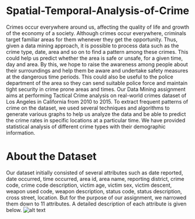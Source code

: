 # Spatial-Temporal-Analysis-of-Crime
Crimes occur everywhere around us, affecting the quality of life and growth of the economy of a society. Although crimes occur everywhere, criminals target familiar areas for them whenever they get the opportunity. Thus, given a data mining approach, it is possible to process data such as the crime type, date, area and so on to find a pattern among these crimes. This could help us predict whether the area is safe or unsafe, for a given time, day and area. 
By this, we hope to raise the awareness among people about their surroundings and help them be aware and undertake safety measures at the dangerous time periods. This could also be useful to the police department of the area so they can send suitable police force and maintain tight security in crime prone areas and times. 
Our Data Mining assignment aims at performing Tactical Crime analysis on real-world crimes dataset of Los Angeles in California from 2010 to 2015. To extract frequent patterns of crime on the dataset, we used several techniques and algorithms to generate various graphs to help us analyze the data and be able to predict the crime rates in specific locations at a particular time. We have provided statistical analysis of different crime types with their demographic information.

# About the Dataset
Our dataset initially consisted of several attributes such as date reported, date occurred, time occurred, area id, area name, reporting district, crime code, crime code description, victim age, victim sex, victim descent, weapon used code, weapon description, status code, status description, cross street, location.
But for the purpose of our assignment, we narrowed them down to 11 attributes. A detailed description of each attribute is given below.
 ![alt text](https://raw.githubusercontent.com/username/projectname/branch/path/to/img.png)
